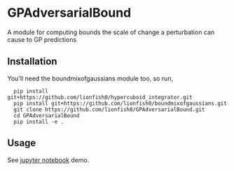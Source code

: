 # GPAdversarialBound
A module for computing bounds the scale of change a perturbation can cause to GP predictions

## Installation

You'll need the boundmixofgaussians module too, so run,

      pip install git+https://github.com/lionfish0/hypercuboid_integrator.git
      pip install git+https://github.com/lionfish0/boundmixofgaussians.git
      git clone https://github.com/lionfish0/GPAdversarialBound.git
      cd GPAdversarialBound
      pip install -e .
      
## Usage

See <a href="https://github.com/lionfish0/GPAdversarialBound/blob/master/jupyter/Full%20Sparse%20Version%20Demo.ipynb">jupyter notebook</a> demo.
